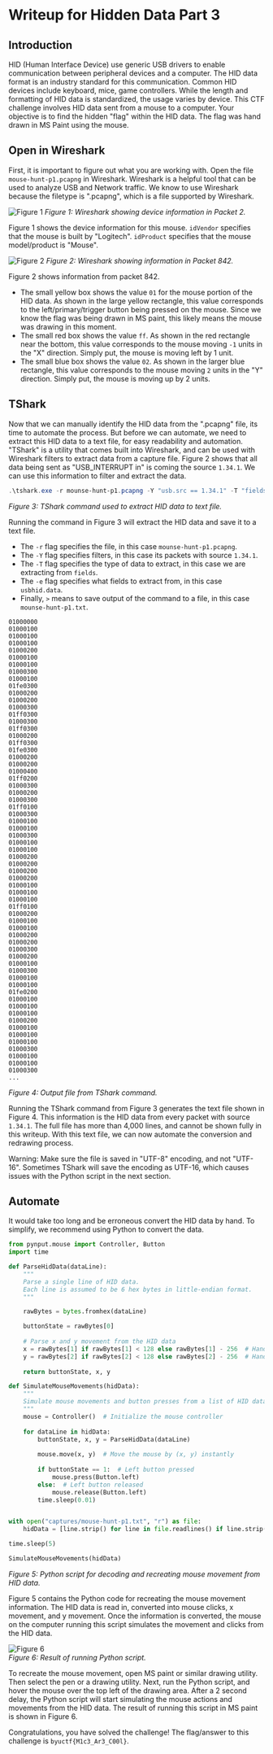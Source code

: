 # Writeup for Hidden Data Part 3

## Introduction
HID (Human Interface Device) use generic USB drivers to enable communication between peripheral devices and a computer. The HID data format is an industry standard for this communication. Common HID devices include keyboard, mice, game controllers. While the length and formatting of HID data is standardized, the usage varies by device. This CTF challenge involves HID data sent from a mouse to a computer. Your objective is to find the hidden "flag" within the HID data. The flag was hand drawn in MS Paint using the mouse.


## Open in Wireshark
First, it is important to figure out what you are working with. Open the file `mouse-hunt-p1.pcapng` in Wireshark. Wireshark is a helpful tool that can be used to analyze USB and Network traffic. We know to use Wireshark because the filetype is ".pcapng", which is a file supported by Wireshark.

![Figure 1](./files/mouse_p1_device_info_edit.png)
*Figure 1: Wireshark showing device information in Packet 2.*

Figure 1 shows the device information for this mouse. `idVendor` specifies that the mouse is built by "Logitech". `idProduct` specifies that the mouse model/product is "Mouse".

![Figure 2](./files/mouse_p1_hid_edit.png)
*Figure 2: Wireshark showing information in Packet 842.*

Figure 2 shows information from packet 842.
* The small yellow box shows the value `01` for the mouse portion of the HID data. As shown in the large yellow rectangle, this value corresponds to the left/primary/trigger button being pressed on the mouse. Since we know the flag was being drawn in MS paint, this likely means the mouse was drawing in this moment.
* The small red box shows the value `ff`. As shown in the red rectangle near the bottom, this value corresponds to the mouse moving `-1` units in the "X" direction. Simply put, the mouse is moving left by 1 unit.
* The small blue box shows the value `02`. As shown in the larger blue rectangle, this value corresponds to the mouse moving `2` units in the "Y" direction. Simply put, the mouse is moving up by 2 units.


## TShark
Now that we can manually identify the HID data from the ".pcapng" file, its time to automate the process. But before we can automate, we need to extract this HID data to a text file, for easy readability and automation. "TShark" is a utility that comes built into Wireshark, and can be used with Wireshark filters to extract data from a capture file. Figure 2 shows that all data being sent as "USB_INTERRUPT in" is coming the source `1.34.1`. We can use this information to filter and extract the data.

```PowerShell
.\tshark.exe -r mounse-hunt-p1.pcapng -Y "usb.src == 1.34.1" -T "fields" -e usbhid.data > mounse-hunt-p1.txt
```
*Figure 3: TShark command used to extract HID data to text file.*

Running the command in Figure 3 will extract the HID data and save it to a text file.
* The `-r` flag specifies the file, in this case `mounse-hunt-p1.pcapng`.
* The `-Y` flag specifies filters, in this case its packets with source `1.34.1`.
* The `-T` flag specifies the type of data to extract, in this case we are extracting from `fields`.
* The `-e` flag specifies what fields to extract from, in this case `usbhid.data`.
* Finally, `>` means to save output of the command to a file, in this case `mounse-hunt-p1.txt`.

```
01000000
01000100
01000100
01000100
01000200
01000100
01000100
01000300
01000100
01fe0300
01000200
01000200
01000300
01ff0300
01000300
01ff0300
01000200
01ff0300
01fe0300
01000200
01000200
01000400
01ff0200
01000300
01000200
01000300
01ff0100
01000300
01000100
01000100
01000300
01000100
01000100
01000200
01000200
01000200
01000200
01000100
01000100
01000100
01ff0100
01000200
01000100
01000100
01000200
01000200
01000300
01000200
01000100
01000300
01000100
01000100
01fe0200
01000100
01000100
01000100
01000200
01000100
01000100
01000100
01000300
01000100
01000100
01000300
...
```
*Figure 4: Output file from TShark command.*

Running the TShark command from Figure 3 generates the text file shown in Figure 4. This information is the HID data from every packet with source `1.34.1`. The full file has more than 4,000 lines, and cannot be shown fully in this writeup. With this text file, we can now automate the conversion and redrawing process.

Warning: Make sure the file is saved in "UTF-8" encoding, and not "UTF-16". Sometimes TShark will save the encoding as UTF-16, which causes issues with the Python script in the next section.


## Automate
It would take too long and be erroneous convert the HID data by hand. To simplify, we recommend using Python to convert the data.

```Python
from pynput.mouse import Controller, Button
import time

def ParseHidData(dataLine):
    """
    Parse a single line of HID data.
    Each line is assumed to be 6 hex bytes in little-endian format.
    """

    rawBytes = bytes.fromhex(dataLine)

    buttonState = rawBytes[0]
    
    # Parse x and y movement from the HID data
    x = rawBytes[1] if rawBytes[1] < 128 else rawBytes[1] - 256  # Handling signed values
    y = rawBytes[2] if rawBytes[2] < 128 else rawBytes[2] - 256  # Handling signed values
    
    return buttonState, x, y

def SimulateMouseMovements(hidData):
    """
    Simulate mouse movements and button presses from a list of HID data strings.
    """
    mouse = Controller()  # Initialize the mouse controller
    
    for dataLine in hidData:
        buttonState, x, y = ParseHidData(dataLine)
        
        mouse.move(x, y)  # Move the mouse by (x, y) instantly
        
        if buttonState == 1:  # Left button pressed
            mouse.press(Button.left)
        else:  # Left button released
            mouse.release(Button.left)
        time.sleep(0.01)


with open("captures/mouse-hunt-p1.txt", "r") as file:
    hidData = [line.strip() for line in file.readlines() if line.strip()]

time.sleep(5)

SimulateMouseMovements(hidData)
```
*Figure 5: Python script for decoding and recreating mouse movement from HID data.*

Figure 5 contains the Python code for recreating the mouse movement information. The HID data is read in, converted into mouse clicks, x movement, and y movement. Once the information is converted, the mouse on the computer running this script simulates the movement and clicks from the HID data.

![Figure 6](./files/mouse_p1_flag.png)  
*Figure 6: Result of running Python script.*

To recreate the mouse movement, open MS paint or similar drawing utility. Then select the pen or a drawing utility. Next, run the Python script, and hover the mouse over the top left of the drawing area. After a 2 second delay, the Python script will start simulating the mouse actions and movements from the HID data. The result of running this script in MS paint is shown in Figure 6.

Congratulations, you have solved the challenge!
The flag/answer to this challenge is `byuctf{M1c3_Ar3_C00l}`.